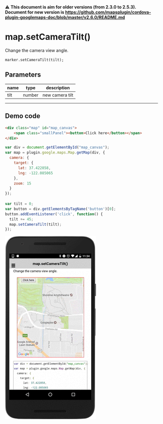 :warning: **This document is aim for older versions (from 2.3.0 to 2.5.3).
Document for new version is https://github.com/mapsplugin/cordova-plugin-googlemaps-doc/blob/master/v2.6.0/README.md**

# map.setCameraTilt()

Change the camera view angle.

```
marker.setCameraTilt(tilt);
```

## Parameters

name       | type     | description
-----------|----------|---------------------------------------
tilt       | number   | new camera tilt
--------------------------------------------------------------

## Demo code

```html
<div class="map" id="map_canvas">
    <span class="smallPanel"><button>Click here</button></span>
</div>
```

```js
var div = document.getElementById("map_canvas");
var map = plugin.google.maps.Map.getMap(div, {
  camera: {
    target: {
      lat: 37.422858,
      lng: -122.085065
    },
    zoom: 15
  }
});

var tilt = 0;
var button = div.getElementsByTagName('button')[0];
button.addEventListener('click', function() {
  tilt += 45;
  map.setCameraTilt(tilt);
});

```

![](image.gif)
